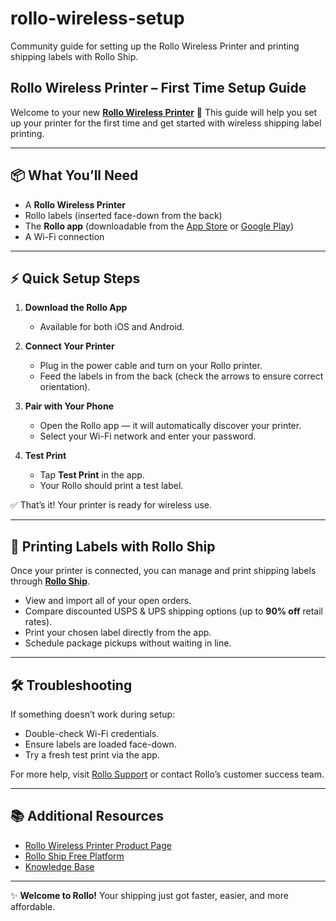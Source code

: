 # rollo-wireless-setup
Community guide for setting up the Rollo Wireless Printer and printing shipping labels with Rollo Ship.
## Rollo Wireless Printer – First Time Setup Guide

Welcome to your new **[Rollo Wireless Printer](https://www.rollo.com/product/rollo-wireless-printer/)** 🎉
This guide will help you set up your printer for the first time and get started with wireless shipping label printing.

---

## 📦 What You’ll Need

* A **Rollo Wireless Printer**
* Rollo labels (inserted face-down from the back)
* The **Rollo app** (downloadable from the [App Store](https://apps.apple.com/) or [Google Play](https://play.google.com/))
* A Wi-Fi connection

---

## ⚡ Quick Setup Steps

1. **Download the Rollo App**

   * Available for both iOS and Android.

2. **Connect Your Printer**

   * Plug in the power cable and turn on your Rollo printer.
   * Feed the labels in from the back (check the arrows to ensure correct orientation).

3. **Pair with Your Phone**

   * Open the Rollo app — it will automatically discover your printer.
   * Select your Wi-Fi network and enter your password.

4. **Test Print**

   * Tap **Test Print** in the app.
   * Your Rollo should print a test label.

✅ That’s it! Your printer is ready for wireless use.

---

## 🚀 Printing Labels with Rollo Ship

Once your printer is connected, you can manage and print shipping labels through **[Rollo Ship](https://www.rollo.com/intro-ship/)**.

* View and import all of your open orders.
* Compare discounted USPS & UPS shipping options (up to **90% off** retail rates).
* Print your chosen label directly from the app.
* Schedule package pickups without waiting in line.

---

## 🛠 Troubleshooting

If something doesn’t work during setup:

* Double-check Wi-Fi credentials.
* Ensure labels are loaded face-down.
* Try a fresh test print via the app.

For more help, visit [Rollo Support](https://support.rollo.com/support/home?_gl=1*gexren*_gcl_au*MTE1NjEyMzYuMTc1NTQ1NzA3NQ..*_ga*MTkyMzY2ODU3My4xNzU1NDU3MDc1*_ga_XBT8D9J4C8*czE3NTYyNDAwNTYkbzI4JGcxJHQxNzU2MjQwNDU0JGo1NyRsMCRoMA..) or contact Rollo’s customer success team.

---

## 📚 Additional Resources

* [Rollo Wireless Printer Product Page](https://www.rollo.com/product/rollo-wireless-printer/)
* [Rollo Ship Free Platform](https://www.ship.rollo.com/)
* [Knowledge Base](https://www.rollo.com/intro-print/)

---

✨ **Welcome to Rollo!** Your shipping just got faster, easier, and more affordable.
